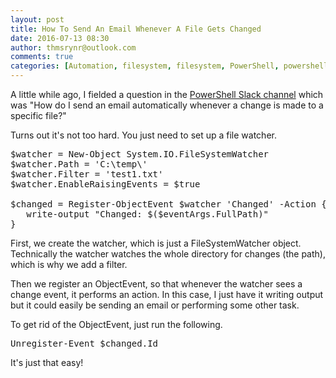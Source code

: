 ```yaml
---
layout: post
title: How To Send An Email Whenever A File Gets Changed
date: 2016-07-13 08:30
author: thmsrynr@outlook.com
comments: true
categories: [Automation, filesystem, filesystem, PowerShell, powershell, slack]
---
```

A little while ago, I fielded a question in the <a href="http://powershell.slack.com" target="_blank">PowerShell Slack channel</a> which was "How do I send an email automatically whenever a change is made to a specific file?"

Turns out it's not too hard. You just need to set up a file watcher.

<pre class="lang:ps decode:true ">$watcher = New-Object System.IO.FileSystemWatcher
$watcher.Path = 'C:\temp\'
$watcher.Filter = 'test1.txt'
$watcher.EnableRaisingEvents = $true

$changed = Register-ObjectEvent $watcher 'Changed' -Action {
   write-output "Changed: $($eventArgs.FullPath)"
}</pre>

First, we create the watcher, which is just a FileSystemWatcher object. Technically the watcher watches the whole directory for changes (the path), which is why we add a filter.

Then we register an ObjectEvent, so that whenever the watcher sees a change event, it performs an action. In this case, I just have it writing output but it could easily be sending an email or performing some other task.

To get rid of the ObjectEvent, just run the following.

<pre class="lang:ps decode:true ">Unregister-Event $changed.Id</pre>

It's just that easy!
